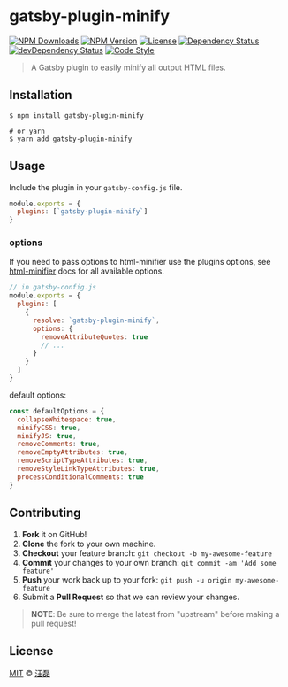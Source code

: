 # gatsby-plugin-minify

[![NPM Downloads][downloads-img]][downloads-url]
[![NPM Version][version-img]][version-url]
[![License][license-img]][license-url]
[![Dependency Status][dependency-img]][dependency-url]
[![devDependency Status][devdependency-img]][devdependency-url]
[![Code Style][style-img]][style-url]

> A Gatsby plugin to easily minify all output HTML files.

## Installation

```shell
$ npm install gatsby-plugin-minify

# or yarn
$ yarn add gatsby-plugin-minify
```

## Usage

Include the plugin in your `gatsby-config.js` file.

```javascript
module.exports = {
  plugins: [`gatsby-plugin-minify`]
}
```

### options

If you need to pass options to html-minifier use the plugins options, see [html-minifier](https://github.com/kangax/html-minifier#options-quick-reference) docs for all available options.

```javascript
// in gatsby-config.js
module.exports = {
  plugins: [
    {
      resolve: `gatsby-plugin-minify`,
      options: {
        removeAttributeQuotes: true
        // ...
      }
    }
  ]
}
```

default options:

```javascript
const defaultOptions = {
  collapseWhitespace: true,
  minifyCSS: true,
  minifyJS: true,
  removeComments: true,
  removeEmptyAttributes: true,
  removeScriptTypeAttributes: true,
  removeStyleLinkTypeAttributes: true,
  processConditionalComments: true
}
```

## Contributing

1. **Fork** it on GitHub!
2. **Clone** the fork to your own machine.
3. **Checkout** your feature branch: `git checkout -b my-awesome-feature`
4. **Commit** your changes to your own branch: `git commit -am 'Add some feature'`
5. **Push** your work back up to your fork: `git push -u origin my-awesome-feature`
6. Submit a **Pull Request** so that we can review your changes.

> **NOTE**: Be sure to merge the latest from "upstream" before making a pull request!

## License

[MIT](LICENSE) &copy; [汪磊](https://zce.me)



[downloads-img]: https://img.shields.io/npm/dm/gatsby-plugin-minify.svg
[downloads-url]: https://npmjs.org/package/gatsby-plugin-minify
[version-img]: https://img.shields.io/npm/v/gatsby-plugin-minify.svg
[version-url]: https://npmjs.org/package/gatsby-plugin-minify
[license-img]: https://img.shields.io/github/license/zce/gatsby-plugin-minify.svg
[license-url]: https://github.com/zce/gatsby-plugin-minify/blob/master/LICENSE
[dependency-img]: https://img.shields.io/david/zce/gatsby-plugin-minify.svg
[dependency-url]: https://david-dm.org/zce/gatsby-plugin-minify
[devdependency-img]: https://img.shields.io/david/dev/zce/gatsby-plugin-minify.svg
[devdependency-url]: https://david-dm.org/zce/gatsby-plugin-minify?type=dev
[style-img]: https://img.shields.io/badge/code_style-standard-brightgreen.svg
[style-url]: https://standardjs.com
